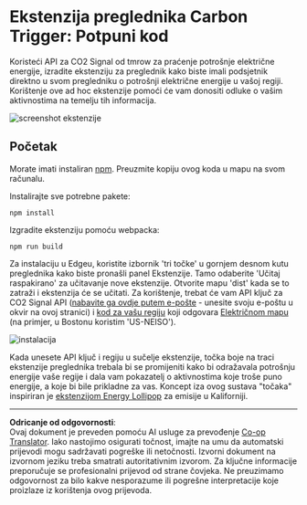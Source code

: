 <!--
CO_OP_TRANSLATOR_METADATA:
{
  "original_hash": "cbaf73f94a9ab4c680a10ef871e92948",
  "translation_date": "2025-08-27T22:20:16+00:00",
  "source_file": "5-browser-extension/solution/translation/README.es.md",
  "language_code": "hr"
}
-->
# Ekstenzija preglednika Carbon Trigger: Potpuni kod

Koristeći API za CO2 Signal od tmrow za praćenje potrošnje električne energije, izradite ekstenziju za preglednik kako biste imali podsjetnik direktno u svom pregledniku o potrošnji električne energije u vašoj regiji. Korištenje ove ad hoc ekstenzije pomoći će vam donositi odluke o vašim aktivnostima na temelju tih informacija.

![screenshot ekstenzije](../../../../../translated_images/extension-screenshot.352c4c3ba54e4041ad2f6af749d562cc5705f527b5826efd53d11c3528f5ae45.hr.png)

## Početak

Morate imati instaliran [npm](https://npmjs.com). Preuzmite kopiju ovog koda u mapu na svom računalu.

Instalirajte sve potrebne pakete:

```
npm install
```

Izgradite ekstenziju pomoću webpacka:

```
npm run build
```

Za instalaciju u Edgeu, koristite izbornik 'tri točke' u gornjem desnom kutu preglednika kako biste pronašli panel Ekstenzije. Tamo odaberite 'Učitaj raspakirano' za učitavanje nove ekstenzije. Otvorite mapu 'dist' kada se to zatraži i ekstenzija će se učitati. Za korištenje, trebat će vam API ključ za CO2 Signal API ([nabavite ga ovdje putem e-pošte](https://www.co2signal.com/) - unesite svoju e-poštu u okvir na ovoj stranici) i [kod za vašu regiju](http://api.electricitymap.org/v3/zones) koji odgovara [Električnom mapu](https://www.electricitymap.org/map) (na primjer, u Bostonu koristim 'US-NEISO').

![instalacija](../../../../../translated_images/install-on-edge.8bd0ee3ca7dcda1c5334b5195603a43c864e3b38d088b03d57376d25e77b9459.hr.png)

Kada unesete API ključ i regiju u sučelje ekstenzije, točka boje na traci ekstenzije preglednika trebala bi se promijeniti kako bi odražavala potrošnju energije vaše regije i dala vam pokazatelj o aktivnostima koje troše puno energije, a koje bi bile prikladne za vas. Koncept iza ovog sustava "točaka" inspiriran je [ekstenzijom Energy Lollipop](https://energylollipop.com/) za emisije u Kaliforniji.

---

**Odricanje od odgovornosti**:  
Ovaj dokument je preveden pomoću AI usluge za prevođenje [Co-op Translator](https://github.com/Azure/co-op-translator). Iako nastojimo osigurati točnost, imajte na umu da automatski prijevodi mogu sadržavati pogreške ili netočnosti. Izvorni dokument na izvornom jeziku treba smatrati autoritativnim izvorom. Za ključne informacije preporučuje se profesionalni prijevod od strane čovjeka. Ne preuzimamo odgovornost za bilo kakve nesporazume ili pogrešne interpretacije koje proizlaze iz korištenja ovog prijevoda.